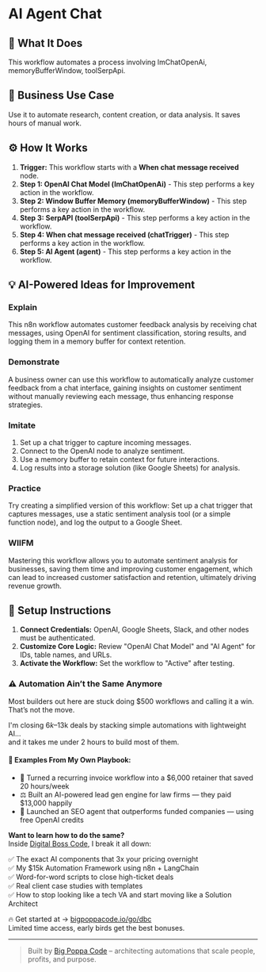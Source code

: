 # AI Agent Chat

## 🚀 What It Does
This workflow automates a process involving lmChatOpenAi, memoryBufferWindow, toolSerpApi.

## 💼 Business Use Case
Use it to automate research, content creation, or data analysis. It saves hours of manual work.

## ⚙️ How It Works
1.  **Trigger:** This workflow starts with a **When chat message received** node.
2. **Step 1: OpenAI Chat Model (lmChatOpenAi)** - This step performs a key action in the workflow.
3. **Step 2: Window Buffer Memory (memoryBufferWindow)** - This step performs a key action in the workflow.
4. **Step 3: SerpAPI (toolSerpApi)** - This step performs a key action in the workflow.
5. **Step 4: When chat message received (chatTrigger)** - This step performs a key action in the workflow.
6. **Step 5: AI Agent (agent)** - This step performs a key action in the workflow.

## 💡 AI-Powered Ideas for Improvement
### Explain
This n8n workflow automates customer feedback analysis by receiving chat messages, using OpenAI for sentiment classification, storing results, and logging them in a memory buffer for context retention.

### Demonstrate
A business owner can use this workflow to automatically analyze customer feedback from a chat interface, gaining insights on customer sentiment without manually reviewing each message, thus enhancing response strategies.

### Imitate
1. Set up a chat trigger to capture incoming messages.
2. Connect to the OpenAI node to analyze sentiment.
3. Use a memory buffer to retain context for future interactions.
4. Log results into a storage solution (like Google Sheets) for analysis.

### Practice
Try creating a simplified version of this workflow: Set up a chat trigger that captures messages, use a static sentiment analysis tool (or a simple function node), and log the output to a Google Sheet.

### WIIFM
Mastering this workflow allows you to automate sentiment analysis for businesses, saving them time and improving customer engagement, which can lead to increased customer satisfaction and retention, ultimately driving revenue growth.

## 🔧 Setup Instructions
1. **Connect Credentials:** OpenAI, Google Sheets, Slack, and other nodes must be authenticated.
2. **Customize Core Logic:** Review "OpenAI Chat Model" and "AI Agent" for IDs, table names, and URLs.
3. **Activate the Workflow:** Set the workflow to "Active" after testing.

### ⚠️ Automation Ain’t the Same Anymore

Most builders out here are stuck doing $500 workflows and calling it a win.  
That’s not the move.  

I'm closing $6k–$13k deals by stacking simple automations with lightweight AI...  
and it takes me under 2 hours to build most of them.

#### 🧠 Examples From My Own Playbook:
- 🔁 Turned a recurring invoice workflow into a $6,000 retainer that saved 20 hours/week  
- ⚖️ Built an AI-powered lead gen engine for law firms — they paid $13,000 happily  
- 🚀 Launched an SEO agent that outperforms funded companies — using free OpenAI credits  

**Want to learn how to do the same?**  
Inside [Digital Boss Code](https://bigpoppacode.io/go/dbc), I break it all down:

✅ The exact AI components that 3x your pricing overnight  
✅ My $15k Automation Framework using n8n + LangChain  
✅ Word-for-word scripts to close high-ticket deals  
✅ Real client case studies with templates  
✅ How to stop looking like a tech VA and start moving like a Solution Architect  

🔥 Get started at → [bigpoppacode.io/go/dbc](https://bigpoppacode.io/go/dbc)  
Limited time access, early birds get the best bonuses.

---
> Built by [Big Poppa Code](https://bigpoppacode.io) – architecting automations that scale people, profits, and purpose.
